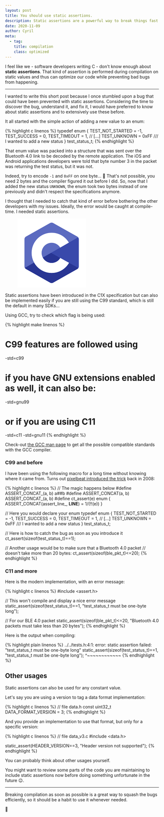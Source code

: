 ```yaml
---
layout: post
title: You should use static assertions.
description: Static assertions are a powerful way to break things fast.
date: 2020-11-09
author: Cyril
meta: 
  - tag:
    title: compilation
    class: optimized
---
```


I feel like we - software developers writing C - don't know enough about **static assertions**. That kind of assertion is performed during compilation on static values and thus can optimize our code while preventing bad bugs from happening.

---

I wanted to write this short post because I once stumbled upon a bug that could have been prevented with static assertions. Considering the time to discover the bug, understand it, and fix it, I would have preferred to know about static assertions and to extensively use these before.

It all started with the simple action of adding a new value to an enum:

{% highlight c linenos %}
typedef enum {
    TEST_NOT_STARTED = -1,
    TEST_SUCCESS = 0,
    TEST_TIMEOUT = 1,
    // [...]
    TEST_UNKNOWN = 0xFF /// I wanted to add a new status
} test_status_t;
{% endhighlight %}

That enum value was packed into a structure that was sent over the Bluetooth 4.0 link to be decoded by the remote application. The iOS and Android applications developers were told that byte number 3 in the packet was returning the test status, but it was not.

Indeed, try to encode `-1` and `0xFF` on one byte... 🤔 That's not possible, you need 2 bytes and the compiler figured it out before I did. So, now that I added the new status `UNKNOWN`, the enum took two bytes instead of one previously and didn't respect the specifications anymore.

I thought that I needed to catch that kind of error before bothering the other developers with my issues. Ideally, the error would be caught at compile-time. I needed static assertions.

<figure class="col-md-1">
  <img src="/img/posts/static_assertions/c-programming-language.png" alt="Continuous Delivery" class="img-responsive">
</figure>

Static assertions have been introduced in the C1X specification but can also be implemented easily if you are still using the C99 standard, which is still the default in many SDKs...

Using GCC, try to check which flag is being used:

{% highlight make linenos %}
# C99 features are followed using
-std=c99
# if you have GNU extensions enabled as well, it can also be:
-std=gnu99

# or if you are using C11
-std=c11
-std=gnu11
{% endhighlight %}

Check-out [the GCC man page](https://man7.org/linux/man-pages/man1/gcc.1.html) to get all the possible compatible standards with the GCC compiler.

### C99 and before

I have been using the following macro for a long time without knowing where it came from. Turns out [pixelbeat introduced the trick](https://www.pixelbeat.org/programming/gcc/static_assert.html) back in 2008:

{% highlight c linenos %}
// The magic happens below
#define ASSERT_CONCAT_(a, b) a##b
#define ASSERT_CONCAT(a, b) ASSERT_CONCAT_(a, b)
#define ct_assert(e) enum { ASSERT_CONCAT(assert_line_, __LINE__) = 1/(!!(e)) }

// Here you would declare your enum
typedef enum {
    TEST_NOT_STARTED = -1,
    TEST_SUCCESS = 0,
    TEST_TIMEOUT = 1,
    // [...]
    TEST_UNKNOWN = 0xFF /// I wanted to add a new status
} test_status_t;

// Here is how to catch the bug as soon as you introduce it
ct_assert(sizeof(test_status_t)==1);

// Another usage would be to make sure that a Bluetooth 4.0 packet
// doesn't take more than 20 bytes:
ct_assert(sizeof(ble_pkt_t)<=20);
{% endhighlight %}

### C11 and more

Here is the modern implementation, with an error message:

{% highlight c linenos %}
#include <assert.h>

// This won't compile and display a nice error message
static_assert(sizeof(test_status_t)==1, "test_status_t must be one-byte long");

// For our BLE 4.0 packet
static_assert(sizeof(ble_pkt_t)<=20, "Bluetooth 4.0 packets must take less than 20 bytes");
{% endhighlight %}

Here is the output when compiling:

{% highlight plain linenos %}
../../tests.h:4:1: error: static assertion failed: "test_status_t must be one-byte long"
 static_assert(sizeof(test_status_t)==1, "test_status_t must be one-byte long");
 ^~~~~~~~~~~~~
{% endhighlight %}

## Other usages

Static assertions can also be used for any constant value.

Let's say you are using a version to tag a data format implementation:

{% highlight c linenos %}
// file data.h
const uint32_t DATA_FORMAT_VERSION = 3;
{% endhighlight %}

And you provide an implementation to use that format, but only for a specific version:

{% highlight c linenos %}
// file data_v3.c
#include <data.h>

static_assert(HEADER_VERSION==3, "Header version not supported");
{% endhighlight %}

You can probably think about other usages yourself.

You might want to review some parts of the code you are maintaining to include static assertions now before doing something unfortunate in the future 😉.

---

Breaking compilation as soon as possible is a great way to squash the bugs efficiently, so it should be a habit to use it whenever needed.

👋